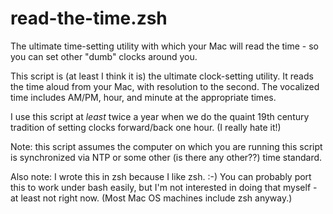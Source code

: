 # read-the-time.zsh

The ultimate time-setting utility with which your Mac will read the time - so you can set other "dumb" clocks around you.

This script is (at least I think it is) the ultimate clock-setting
utility. It reads the time aloud from your Mac, with resolution to the
second. The vocalized time includes AM/PM, hour, and minute at the
appropriate times.

I use this script at _least_ twice a year when we do the quaint 19th century
tradition of setting clocks forward/back one hour. (I really hate it!)

Note: this script assumes the computer on which you are running this script
is synchronized via NTP or some other (is there any other??) time standard.

Also note: I wrote this in zsh because I like zsh.  :-)
You can probably port this to work under bash easily, but I'm not interested
in doing that myself - at least not right now. (Most Mac OS machines include
zsh anyway.)
